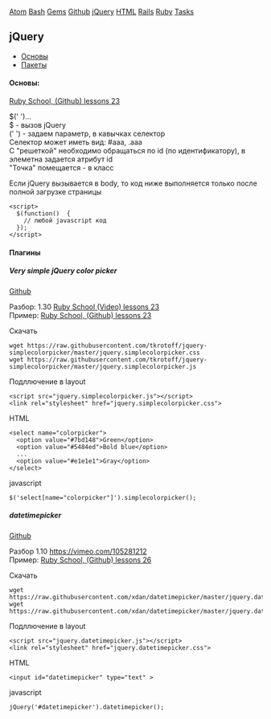 [Atom](/atom.md) [Bash](bash.md) [Gems](/gems.md) [Github](/github.md) [jQuery](/jquery.md) [HTML](html.md) [Rails](rails.md) [Ruby](ruby.md) [Tasks](tasks.md)

## jQuery


* [Основы](#основы)
* [Пакеты](#Плагины)

#### Основы:

[Ruby School, (Github) lessons 23](https://github.com/PinkDeer/ruby/tree/master/rubyschool/lesson23)

$('  ')...  
$ - вызов jQuery  
('   ') - задаем параметр, в кавычках селектор  
Селектор может иметь вид: #aaa, .aaa  
C "решеткой" необходимо обращаться по id (по идентификатору), в элеметна задается атрибут id  
"Точка" помещается - в класс  

Если jQuery вызывается в body, то код ниже выполняется только после полной загрузке страницы
```
<script>
  $(function()  {
    // любой javascript код
  });
</script>
```

#### Плагины  

##### Very simple jQuery color picker

[Github](https://github.com/tkrotoff/jquery-simplecolorpicker)

Разбор: 1.30 [Ruby School (Video) lessons 23](https://vimeo.com/104440956)  
Пример: [Ruby School, (Github) lessons 23](https://github.com/PinkDeer/ruby/tree/master/rubyschool/lesson23)

Cкачать
```
wget https://raw.githubusercontent.com/tkrotoff/jquery-simplecolorpicker/master/jquery.simplecolorpicker.css
wget https://raw.githubusercontent.com/tkrotoff/jquery-simplecolorpicker/master/jquery.simplecolorpicker.js
```
Подллючение в layout
```
<script src="jquery.simplecolorpicker.js"></script>
<link rel="stylesheet" href="jquery.simplecolorpicker.css">
```
HTML
```
<select name="colorpicker">
  <option value="#7bd148">Green</option>
  <option value="#5484ed">Bold blue</option>
  ...
  <option value="#e1e1e1">Gray</option>
</select>
```
javascript
```
$('select[name="colorpicker"]').simplecolorpicker();
```


##### datetimepicker

[Github](https://github.com/xdan/datetimepicker)

Разбор 1.10 https://vimeo.com/105281212  
Пример: [Ruby School, (Github) lessons 26](https://github.com/PinkDeer/ruby/tree/master/rubyschool/lesson26)

Скачать
```
wget https://raw.githubusercontent.com/xdan/datetimepicker/master/jquery.datetimepicker.css
wget https://raw.githubusercontent.com/xdan/datetimepicker/master/jquery.datetimepicker.js
```
Подллючение в layout
```
<script src="jquery.datetimepicker.js"></script>
<link rel="stylesheet" href="jquery.datetimepicker.css">
```
HTML
```
<input id="datetimepicker" type="text" >
```
javascript
```
jQuery('#datetimepicker').datetimepicker();
```
